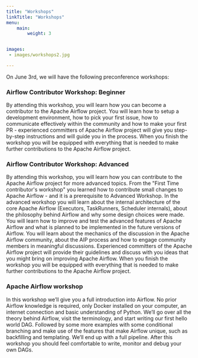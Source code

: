 ```yaml
---
title: "Workshops"
linkTitle: "Workshops"
menu:
    main:
        weight: 3


images:
 - images/workshops2.jpg

---
```


On June 3rd, we will have the following preconference workshops:

### Airflow Contributor Workshop: Beginner
By attending this workshop, you will learn how you can become a contributor to the Apache Airflow project. You will learn how to setup a development environment, how to pick your first issue, how to communicate effectively within the community and how to make your first PR - experienced committers of Apache Airflow project will give you step-by-step instructions and will guide you in the process. When you finish the workshop you will be equipped with everything that is needed to make further contributions to the Apache Airflow project.

### Airflow Contributor Workshop: Advanced
By attending this workshop, you will learn how you can contribute to the Apache Airflow project for more advanced topics. From the "First Time contributor's workshop" you learned how to contribute small changes to Apache Airflow - and it is a prerequisite to Advanced Workshop. In the advanced workshop you will learn about the internal architecture of the core Apache Airflow (Executors, TaskRunners, Scheduler internals), about the philosophy behind Airflow and why some design choices were made. You will learn how to improve and test the advanced features of Apache Airflow and what is planned to be implemented in the future versions of Airflow. You will learn about the mechanics of the discussion in the Apache Airflow community, about the AIP process and how to engage community members in meaningful discussions. Experienced committers of the Apache Airflow project will provide their guidelines and discuss with you ideas that you might bring on improving Apache Airflow. When you finish the workshop you will be equipped with everything that is needed to make further contributions to the Apache Airflow project.
 
### Apache Airflow workshop
In this workshop we’ll give you a full introduction into Airflow. No prior Airflow knowledge is required, only Docker installed on your computer, an internet connection and basic understanding of Python. We’ll go over all the theory behind Airflow, visit the terminology, and start writing our first hello world DAG. Followed by some more examples with some conditional branching and make use of the features that make Airflow unique, such as backfilling and templating. We’ll end up with a full pipeline. After this workshop you should feel comfortable to write, monitor and debug your own DAGs.
